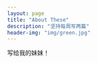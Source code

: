 ```yaml
---
layout: page
title: "About These"
description: "坚持每周写两篇" 
header-img: "img/green.jpg"
---
```


写给我的妹妹！





